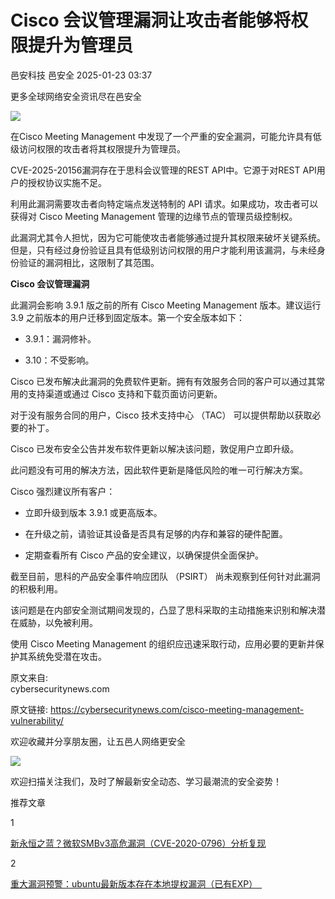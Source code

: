 #  Cisco 会议管理漏洞让攻击者能够将权限提升为管理员   
邑安科技  邑安全   2025-01-23 03:37  
  
更多全球网络安全资讯尽在邑安全  
  
![](https://mmbiz.qpic.cn/mmbiz_png/1N39PtINn8sl2ribVVhnRCjmiadibY1vZyMiaWRuYCQuPJZd1tOhhKSCkz3rg9QWT4vH0JhAC8Q8un7sno55h7X4dg/640?wx_fmt=png&from=appmsg "")  
  
  
在Cisco Meeting Management 中发现了一个严重的安全漏洞，可能允许具有低级访问权限的攻击者将其权限提升为管理员。  
  
CVE-2025-20156漏洞存在于思科会议管理的REST API中。它源于对REST API用户的授权协议实施不足。  
  
利用此漏洞需要攻击者向特定端点发送特制的 API 请求。如果成功，攻击者可以获得对 Cisco Meeting Management 管理的边缘节点的管理员级控制权。  
  
此漏洞尤其令人担忧，因为它可能使攻击者能够通过提升其权限来破坏关键系统。但是，只有经过身份验证且具有低级别访问权限的用户才能利用该漏洞，与未经身份验证的漏洞相比，这限制了其范围。  
  
**Cisco 会议管理漏洞**  
  
此漏洞会影响 3.9.1 版之前的所有 Cisco Meeting Management 版本。建议运行 3.9 之前版本的用户迁移到固定版本。第一个安全版本如下：  
- 3.9.1：漏洞修补。  
  
- 3.10：不受影响。  
  
Cisco 已发布解决此漏洞的免费软件更新。拥有有效服务合同的客户可以通过其常用的支持渠道或通过 Cisco 支持和下载页面访问更新。  
  
对于没有服务合同的用户，Cisco 技术支持中心 （TAC） 可以提供帮助以获取必要的补丁。  
  
Cisco 已发布安全公告并发布软件更新以解决该问题，敦促用户立即升级。  
  
此问题没有可用的解决方法，因此软件更新是降低风险的唯一可行解决方案。  
  
Cisco 强烈建议所有客户：  
- 立即升级到版本 3.9.1 或更高版本。  
  
- 在升级之前，请验证其设备是否具有足够的内存和兼容的硬件配置。  
  
- 定期查看所有 Cisco 产品的安全建议，以确保提供全面保护。  
  
截至目前，思科的产品安全事件响应团队 （PSIRT） 尚未观察到任何针对此漏洞的积极利用。  
  
该问题是在内部安全测试期间发现的，凸显了思科采取的主动措施来识别和解决潜在威胁，以免被利用。  
  
使用 Cisco Meeting Management 的组织应迅速采取行动，应用必要的更新并保护其系统免受潜在攻击。  
  
原文来自:   
cybersecuritynews.com  
  
原文链接: https://cybersecuritynews.com/cisco-meeting-management-vulnerability/  
  
  
欢迎收藏并分享朋友圈，让五邑人网络更安全  
  
![](https://mmbiz.qpic.cn/mmbiz_jpg/1N39PtINn8tD9ic928O6vIrMg4fuib48e1TsRj9K9Cz7RZBD2jjVZcKm1N4QrZ4bwBKZic5crOdItOcdDicPd3yBSg/640?wx_fmt=jpeg "")  
  
欢迎扫描关注我们，及时了解最新安全动态、学习最潮流的安全姿势！  
  
推荐文章  
  
1  
  
[新永恒之蓝？微软SMBv3高危漏洞（CVE-2020-0796）分析复现](http://mp.weixin.qq.com/s?__biz=MzUyMzczNzUyNQ==&mid=2247488913&idx=1&sn=acbf595a4a80dcaba647c7a32fe5e06b&chksm=fa39554bcd4edc5dc90019f33746404ab7593dd9d90109b1076a4a73f2be0cb6fa90e8743b50&scene=21#wechat_redirect)  
  
  
2  
  
[重大漏洞预警：ubuntu最新版本存在本地提权漏洞（已有EXP）　](http://mp.weixin.qq.com/s?__biz=MzUyMzczNzUyNQ==&mid=2247483652&idx=1&sn=b2f2ec90db499e23cfa252e9ee743265&chksm=fa3941decd4ec8c83a268c3480c354a621d515262bcbb5f35e1a2dde8c828bdc7b9011cb5072&scene=21#wechat_redirect)  
  
  
  
  
  
